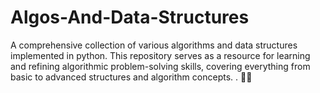 # Algos-And-Data-Structures
A comprehensive collection of various algorithms and data structures implemented in python. This repository serves as a resource for learning and refining algorithmic problem-solving skills, covering everything from basic to advanced structures and algorithm concepts. . 🧠🧩
